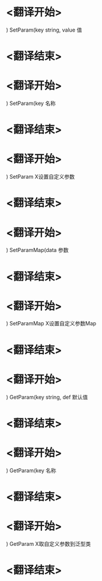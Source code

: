 
# <翻译开始>
) SetParam(key string, value
值
# <翻译结束>

# <翻译开始>
) SetParam(key
名称
# <翻译结束>

# <翻译开始>
) SetParam
X设置自定义参数
# <翻译结束>

# <翻译开始>
) SetParamMap(data
参数
# <翻译结束>

# <翻译开始>
) SetParamMap
X设置自定义参数Map
# <翻译结束>

# <翻译开始>
) GetParam(key string, def
默认值
# <翻译结束>

# <翻译开始>
) GetParam(key
名称
# <翻译结束>

# <翻译开始>
) GetParam
X取自定义参数到泛型类
# <翻译结束>
